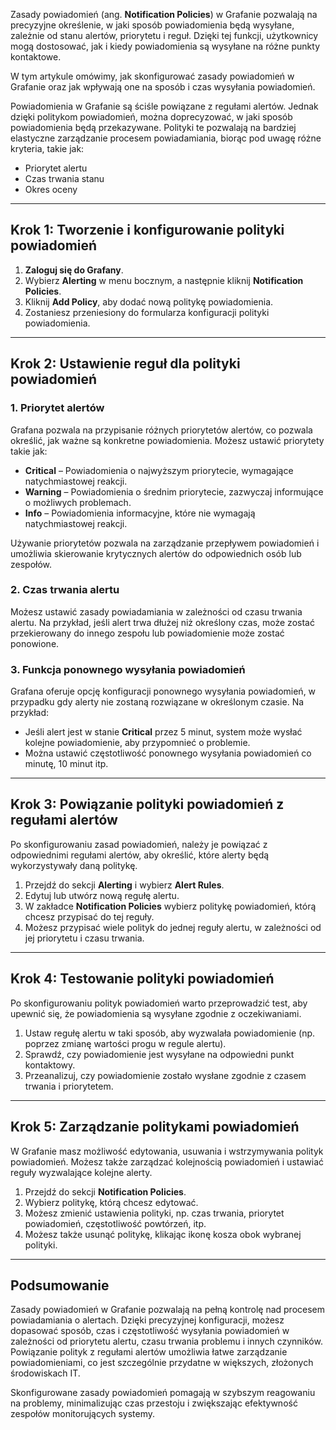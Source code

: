 Zasady powiadomień (ang. **Notification Policies**) w Grafanie pozwalają na precyzyjne określenie, w jaki sposób powiadomienia będą wysyłane, zależnie od stanu alertów, priorytetu i reguł. Dzięki tej funkcji, użytkownicy mogą dostosować, jak i kiedy powiadomienia są wysyłane na różne punkty kontaktowe. 

W tym artykule omówimy, jak skonfigurować zasady powiadomień w Grafanie oraz jak wpływają one na sposób i czas wysyłania powiadomień.

Powiadomienia w Grafanie są ściśle powiązane z regułami alertów. Jednak dzięki politykom powiadomień, można doprecyzować, w jaki sposób powiadomienia będą przekazywane. Polityki te pozwalają na bardziej elastyczne zarządzanie procesem powiadamiania, biorąc pod uwagę różne kryteria, takie jak:
- Priorytet alertu
- Czas trwania stanu
- Okres oceny

---

## Krok 1: Tworzenie i konfigurowanie polityki powiadomień

1. **Zaloguj się do Grafany**.
2. Wybierz **Alerting** w menu bocznym, a następnie kliknij **Notification Policies**.
3. Kliknij **Add Policy**, aby dodać nową politykę powiadomienia.
4. Zostaniesz przeniesiony do formularza konfiguracji polityki powiadomienia.

---

## Krok 2: Ustawienie reguł dla polityki powiadomień

### 1. **Priorytet alertów**

Grafana pozwala na przypisanie różnych priorytetów alertów, co pozwala określić, jak ważne są konkretne powiadomienia. Możesz ustawić priorytety takie jak:
- **Critical** – Powiadomienia o najwyższym priorytecie, wymagające natychmiastowej reakcji.
- **Warning** – Powiadomienia o średnim priorytecie, zazwyczaj informujące o możliwych problemach.
- **Info** – Powiadomienia informacyjne, które nie wymagają natychmiastowej reakcji.

Używanie priorytetów pozwala na zarządzanie przepływem powiadomień i umożliwia skierowanie krytycznych alertów do odpowiednich osób lub zespołów.

### 2. **Czas trwania alertu**

Możesz ustawić zasady powiadamiania w zależności od czasu trwania alertu. Na przykład, jeśli alert trwa dłużej niż określony czas, może zostać przekierowany do innego zespołu lub powiadomienie może zostać ponowione.

### 3. **Funkcja ponownego wysyłania powiadomień**

Grafana oferuje opcję konfiguracji ponownego wysyłania powiadomień, w przypadku gdy alerty nie zostaną rozwiązane w określonym czasie. Na przykład:
- Jeśli alert jest w stanie **Critical** przez 5 minut, system może wysłać kolejne powiadomienie, aby przypomnieć o problemie.
- Można ustawić częstotliwość ponownego wysyłania powiadomień co minutę, 10 minut itp.

---

## Krok 3: Powiązanie polityki powiadomień z regułami alertów

Po skonfigurowaniu zasad powiadomień, należy je powiązać z odpowiednimi regułami alertów, aby określić, które alerty będą wykorzystywały daną politykę.

1. Przejdź do sekcji **Alerting** i wybierz **Alert Rules**.
2. Edytuj lub utwórz nową regułę alertu.
3. W zakładce **Notification Policies** wybierz politykę powiadomień, którą chcesz przypisać do tej reguły.
4. Możesz przypisać wiele polityk do jednej reguły alertu, w zależności od jej priorytetu i czasu trwania.

---

## Krok 4: Testowanie polityki powiadomień

Po skonfigurowaniu polityk powiadomień warto przeprowadzić test, aby upewnić się, że powiadomienia są wysyłane zgodnie z oczekiwaniami.

1. Ustaw regułę alertu w taki sposób, aby wyzwalała powiadomienie (np. poprzez zmianę wartości progu w regule alertu).
2. Sprawdź, czy powiadomienie jest wysyłane na odpowiedni punkt kontaktowy.
3. Przeanalizuj, czy powiadomienie zostało wysłane zgodnie z czasem trwania i priorytetem.

---

## Krok 5: Zarządzanie politykami powiadomień

W Grafanie masz możliwość edytowania, usuwania i wstrzymywania polityk powiadomień. Możesz także zarządzać kolejnością powiadomień i ustawiać reguły wyzwalające kolejne alerty.

1. Przejdź do sekcji **Notification Policies**.
2. Wybierz politykę, którą chcesz edytować.
3. Możesz zmienić ustawienia polityki, np. czas trwania, priorytet powiadomień, częstotliwość powtórzeń, itp.
4. Możesz także usunąć politykę, klikając ikonę kosza obok wybranej polityki.

---

## Podsumowanie

Zasady powiadomień w Grafanie pozwalają na pełną kontrolę nad procesem powiadamiania o alertach. Dzięki precyzyjnej konfiguracji, możesz dopasować sposób, czas i częstotliwość wysyłania powiadomień w zależności od priorytetu alertu, czasu trwania problemu i innych czynników. Powiązanie polityk z regułami alertów umożliwia łatwe zarządzanie powiadomieniami, co jest szczególnie przydatne w większych, złożonych środowiskach IT.

Skonfigurowane zasady powiadomień pomagają w szybszym reagowaniu na problemy, minimalizując czas przestoju i zwiększając efektywność zespołów monitorujących systemy.
